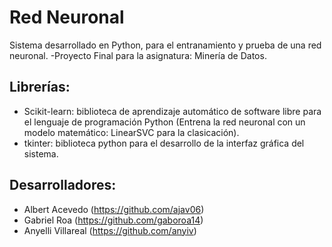 # Red Neuronal
Sistema desarrollado en Python, para el entranamiento y prueba de una red neuronal. -Proyecto Final para la asignatura: Minería de Datos.

## Librerías:

* Scikit-learn: biblioteca de aprendizaje automático de software libre para el lenguaje de programación Python (Entrena la red neuronal con un modelo matemático: LinearSVC para la clasicación).
* tkinter: biblioteca python para el desarrollo de la interfaz gráfica del sistema.

## Desarrolladores:
* Albert Acevedo (https://github.com/ajav06)
* Gabriel Roa (https://github.com/gaboroa14)
* Anyelli Villareal (https://github.com/anyiv)
